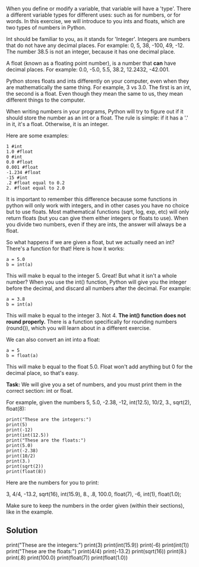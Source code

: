 When you define or modify a variable, that variable will have a 'type'. There a different variable types for different uses: such as for numbers, or for words. In this exercise, we will introduce to you ints and floats, which are two types of numbers in Python.

Int should be familiar to you, as it stands for 'Integer'. Integers are numbers that do not have any decimal places. For example: 0, 5, 38, -100, 49, -12. The number 38.5 is not an integer, because it has one decimal place.

A float (known as a floating point number), is a number that **can** have decimal places. For example: 0.0, -5.0, 5.5, 38.2, 12.2432, -42.001. 

Python stores floats and ints differently on your computer, even when they are mathematically the same thing. For example, 3 vs 3.0. The first is an int, the second is a float. Even though they mean the same to us, they mean different things to the computer.

When writing numbers in your programs, Python will try to figure out if it should store the number as an int or a float. The rule is simple: if it has a '.' in it, it's a float. Otherwise, it is an integer.

Here are some examples:

````
1 #int
1.0 #float
0 #int
0.0 #float
0.001 #float
-1.234 #float
-15 #int
.2 #float equal to 0.2
2. #float equal to 2.0
````

It is important to remember this difference because some functions in python will only work with integers, and in other cases you have no choice but to use floats. Most mathematical functions (sqrt, log, exp, etc) will only return floats (but you can give them either integers or floats to use). When you divide two numbers, even if they are ints, the answer will always be a float.

So what happens if we are given a float, but we actually need an int? There's a function for that! Here is how it works:
````
a = 5.0
b = int(a)
````
This will make b equal to the integer 5. Great! But what it isn't a whole number? When you use the int() function, Python will give you the integer before the decimal, and discard all numbers after the decimal. For example:
````
a = 3.8
b = int(a)
````
This will make b equal to the integer 3. Not 4. **The int() function does not round properly.** There is a function specifically for rounding numbers (round()), which you will learn about in a different exercise. 

We can also convert an int into a float:
````
a = 5
b = float(a)
````
This will make b equal to the float 5.0. Float won't add anything but 0 for the decimal place, so that's easy. 

**Task:** We will give you a set of numbers, and you must print them in the correct section: int or float.

For example, given the numbers 5, 5.0, -2.38, -12, int(12.5), 10/2, 3., sqrt(2), float(8):
````
print("These are the integers:")
print(5)
print(-12)
print(int(12.5))
print("These are the floats:")
print(5.0)
print(-2.38)
print(10/2)
print(3.)
print(sqrt(2))
print(float(8))
````
Here are the numbers for you to print:

3, 4/4, -13.2, sqrt(16), int(15.9),  8., .8, 100.0, float(7), -6, int(1), float(1.0);

Make sure to keep the numbers in the order given (within their sections), like in the example. 

## Solution

print("These are the integers:")
print(3)
print(int(15.9))
print(-6)
print(int(1))
print("These are the floats:")
print(4/4)
print(-13.2)
print(sqrt(16))
print(8.)
print(.8)
print(100.0)
print(float(7))
print(float(1.0))
